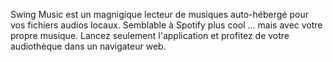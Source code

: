 Swing Music est un magnigique lecteur de musiques auto-hébergé pour vos fichiers audios locaux.
Semblable à Spotify plus cool ... mais avec votre propre musique. Lancez seulement l'application et profitez de votre audiothèque dans un navigateur web.
